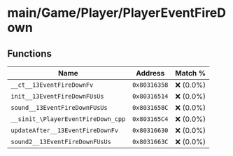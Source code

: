 # main/Game/Player/PlayerEventFireDown

## Functions

| Name | Address | Match % |
|------|---------|---------|
| `__ct__13EventFireDownFv` | `0x80316358` | :x: (0.0%) |
| `init__13EventFireDownFUsUs` | `0x80316514` | :x: (0.0%) |
| `sound__13EventFireDownFUsUs` | `0x8031658C` | :x: (0.0%) |
| `__sinit_\PlayerEventFireDown_cpp` | `0x803165C4` | :x: (0.0%) |
| `updateAfter__13EventFireDownFv` | `0x80316630` | :x: (0.0%) |
| `sound2__13EventFireDownFUsUs` | `0x8031663C` | :x: (0.0%) |